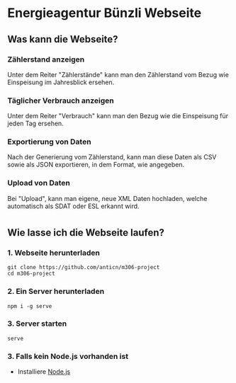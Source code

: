 # Energieagentur Bünzli Webseite
## Was kann die Webseite?
### Zählerstand anzeigen
Unter dem Reiter "Zählerstände" kann man den Zählerstand vom Bezug wie Einspeisung im Jahresblick ersehen.

### Täglicher Verbrauch anzeigen
Unter dem Reiter "Verbrauch" kann man den Bezug wie die Einspeisung für jeden Tag ersehen.

### Exportierung von Daten
Nach der Generierung vom Zählerstand, kann man diese Daten als CSV sowie als JSON exportieren, in dem Format, wie angegeben.

### Upload von Daten
Bei "Upload", kann man eigene, neue XML Daten hochladen, welche automatisch als SDAT oder ESL erkannt wird.
# 
###
## Wie lasse ich die Webseite laufen?
### 1. Webseite herunterladen
```
git clone https://github.com/anticn/m306-project
cd m306-project
```
### 2. Ein Server herunterladen
```
npm i -g serve
```
### 3. Server starten
```
serve
```
### 3. Falls kein Node.js vorhanden ist
- Installiere [Node.js](https://www.guru99.com/download-install-node-js)
